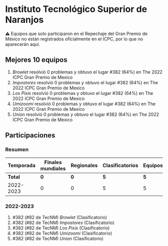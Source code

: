 # Instituto Tecnológico Superior de Naranjos

:warning: Equipos que solo participaron en el Repechaje del Gran Premio de México no están registrados oficialmente en el ICPC, por lo que no aparecerán aquí.

## Mejores 10 equipos

1. _Browlet_ resolvió 0 problemas y obtuvo el lugar #382 (64%) en The 2022 ICPC Gran Premio de Mexico
1. _Impostores_ resolvió 0 problemas y obtuvo el lugar #382 (64%) en The 2022 ICPC Gran Premio de Mexico
1. _Los Pixis_ resolvió 0 problemas y obtuvo el lugar #382 (64%) en The 2022 ICPC Gran Premio de Mexico
1. _Umizoomi_ resolvió 0 problemas y obtuvo el lugar #382 (64%) en The 2022 ICPC Gran Premio de Mexico
1. _Union_ resolvió 0 problemas y obtuvo el lugar #382 (64%) en The 2022 ICPC Gran Premio de Mexico

## Participaciones

### Resumen

| Temporada | Finales mundiales | Regionales | Clasificatorios | Equipos |
| --- | --- | --- | --- | --- |
| **Total** | **0** | **0** | **5** | **5** |
| 2022-2023 | 0 | 0 | 5 | 5 |

### 2022-2023

1. #382 (#82 de TecNM) _Browlet_ (Clasificatorio)
1. #382 (#82 de TecNM) _Impostores_ (Clasificatorio)
1. #382 (#82 de TecNM) _Los Pixis_ (Clasificatorio)
1. #382 (#82 de TecNM) _Umizoomi_ (Clasificatorio)
1. #382 (#82 de TecNM) _Union_ (Clasificatorio)



